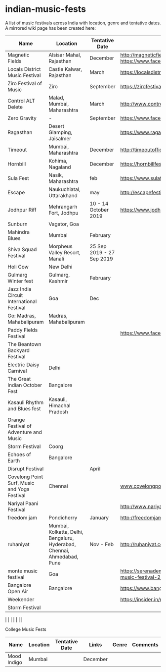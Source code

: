 # indian-music-fests
A list of music festivals across India with location, genre and tentative dates. A mirrored wiki page has been created here: 


| Name  | Location  | Tentative Date  |  Links |  Genre | Comments |
|---|---|---|---|---|---|
| Magnetic Fields | Alsisar Mahal, Rajasthan | December  |  http://magneticfields.in/, https://www.facebook.com/magneticfieldsfestival/ |  |  |
| Locals District Music Festival |  Castle Kalwar, Rajasthan |  March | https://localsdistrict.com/   |  |   |
| Ziro Festival of Music | Ziro  |  September |  https://zirofestival.com/ |   |   |
| Control ALT Delete | Malad, Mumbai, Maharashtra |  March |  http://www.controlaltdelete.in/ |   |   |
| Zero Gravity | -  |  September | https://www.facebook.com/zerogravityfestival/  |   |   |
| Ragasthan | Desert Glamping, Jaisalmer  |   | https://www.ragasthan.com/   |  |   |
| Timeout |  Mumbai, Maharashtra |  December |  http://timeoutofficial.com/ |   |   |
| Hornbill |  Kohima, Nagaland | December  |  https://hornbillfestival.co.in/ |   |   |
| Sula Fest |  Nasik, Maharashtra |  feb |  https://www.sulafest.com/ |   |   |
| Escape | Naukuchiatal, Uttarakhand  |  may | http://escapefestival.in/  |   |   |
| Jodhpur Riff |  Mehrangarh Fort, Jodhpu |  10 - 14 October 2019 | https://www.jodhpurriff.org/ |    |   |
| Sunburn |  Vagator, Goa |   |   |   |   |
| Mahindra Blues | Mumbai  |  February |   |   |   |
| Shiva Squad Festival |  Morpheus Valley Resort, Manali |   25 Sep 2019 - 27 Sep 2019  |   |   |   |
| Holi Cow | New Delhi  |   |   |   |   |
| Gulmarg Winter fest |  Gulmarg, Kashmir  | February  |   |   |   |
| Jazz India Circuit International Festival | Goa  |  Dec |   |   |   |
| Go: Madras, Mahabalipuram |  Madras, Mahabalipuram  |   |   |   |   |
| Paddy Fields Festival |   |   | https://www.facebook.com/PaddyFieldsFestival/  |   |   |
| The Beantown Backyard Festival |   |   |   |   |   |
| Electric Daisy Carnival |  Delhi |   |   |   |   |
| The Great Indian October Fest | Bangalore  |   |   |   |   |
| Kasauli Rhythm and Blues fest | Kasauli, Himachal Pradesh  |   |   |   |   |
| Orange Festival of Adventure and Music |   |   |   |   |   |
| Storm Festival | Coorg |   |   |   |   |
| Echoes of Earth |  Bangalore |   |   |   |   |
| Disrupt Festival |   | April |   |   |   |
| Covelong Point Surf, Music and Yoga Festival | Chennai  |   | www.covelongpoint.com/2018/  |   |   |
| Nariyal Paani Festival |   |   | http://www.nariyal-paani.com/  |   |   |
| freedom jam |  Pondicherry  | January  | http://freedomjam.in/  |   |
| ruhaniyat | Mumbai, Kolkatta, Delhi, Bengaluru, Hyderabad, Chennai, Ahmedabad, Pune |  Nov - Feb | http://ruhaniyat.com/  |   |   |
| monte music festival | Goa  |   | https://serenademagazine.com/news/monte-music-festival-2019/  |   |   |
| Bangalore Open Air | Bangalore  |   |  https://www.bangaloreopenair.com/ |  Metal |   |
| Weekender |   |   |  https://insider.in/nh7-weekender/ |   |   |
| Storm Festival |   |   |   |   |   |

|   |   |   |   |   |   |


College Music Fests

| Name  | Location  | Tentative Date  |  Links |  Genre | Comments |
|---|---|---|---|---|---|
| Mood Indigo  | Mumbai  |   |  December |   |   |




